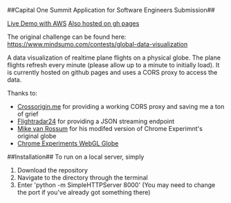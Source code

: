 ##Capital One Summit Application for Software Engineers Submission##

[Live Demo with AWS](http://flight-globe.com.s3-website-us-east-1.amazonaws.com/)
[Also hosted on gh pages](https://camelkaiser.github.io/Realtime-Flights/)

The original challenge can be found here: https://www.mindsumo.com/contests/global-data-visualization

A data visualization of realtime plane flights on a physical globe. The plane flights refresh every minute (please allow up to a minute to initially load). It is currently hosted on github pages and uses a CORS proxy to access the data.

Thanks to:
* [Crossorigin.me](https://www.chromeexperiments.com/globe) for providing a working CORS proxy and saving me a ton of grief
* [Flightradar24](https://www.flightradar24.com/0,0/5) for providing a JSON streaming endpoint 
* [Mike van Rossum](https://github.com/askmike/realtime-webgl-globe) for his modifed version of Chrome Experimnt's original globe
* [Chrome Experiments WebGL Globe](https://www.chromeexperiments.com/globe)

##Installation##
To run on a local server, simply
1. Download the repository
2. Navigate to the directory through the terminal
3. Enter 'python -m SimpleHTTPServer 8000' (You may need to change the port if you've already got something there)

